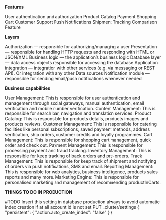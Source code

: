 **Features**

User authentication and authorization
Product Catalog
Payment
Shopping Cart
Customer Support
Push Notifications
Shipment Tracking
Comparison Feature


**Layers**

Authorization — responsible for authorizing/managing a user
Presentation — responsible for handling HTTP requests and responding with HTML or JSON/XML
Business logic — the application’s business logic
Database layer — data access objects responsible for accessing the database
Application integration — integration with other services (e.g. via messaging or REST API). Or integration with any other Data sources
Notification module — responsible for sending email/push notifications whenever needed



**Business capabilities**

User Management: This is responsible for user authentication and management through social gateways, manual authentication, email verification and mobile number verification.
Content Management: This is responsible for search bar, navigation and translation services.
Product Catalog: This is responsible for products details, products images and products reviews.
Customer Management: This is responsible for catering facilities like personal subscriptions, saved payment methods, address verification, ship orders, customer credits and loyalty programmes.
Cart Management: This is responsible for shopping cart management, quick order and check out.
Payment Management: This is responsible for processing payment and fraud tracking.
Inventory Management: This is responsible for keep tracking of back orders and pre-orders.
Track Management: This is responsible for keep track of shipment and notifying of orders via push notifications, SMS and email.
Reporting Management: This is responsible for web analytics, business intelligence, products sales reports and many more.
Marketing Engine: This is responsible for personalised marketing and management of recommending productInCarts.



**THINGS TO DO IN PRODUCTION**

#TODO
Insert this setting in database production always to avoid automatic index creation if at all account id is not set
PUT _cluster/settings
{
"persistent": {
"action.auto_create_index": "false"
}
}
